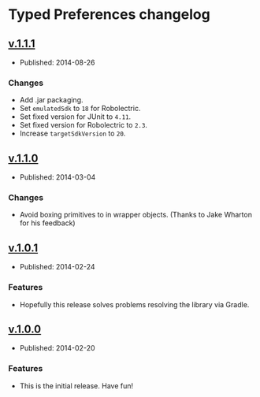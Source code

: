 # Typed Preferences changelog

## [v.1.1.1](https://github.com/johnjohndoe/TypedPreferences/tree/v.1.1.1)

* Published: 2014-08-26

### Changes

* Add .jar packaging.
* Set `emulatedSdk` to `18` for Robolectric.
* Set fixed version for JUnit to `4.11`.
* Set fixed version for Robolectric to `2.3`.
* Increase `targetSdkVersion` to `20`.


## [v.1.1.0](https://github.com/johnjohndoe/TypedPreferences/tree/v.1.1.0)

* Published: 2014-03-04

### Changes

* Avoid boxing primitives to in wrapper objects. (Thanks to Jake Wharton for his feedback)


## [v.1.0.1](https://github.com/johnjohndoe/TypedPreferences/tree/v.1.0.1)

* Published: 2014-02-24

### Features

* Hopefully this release solves problems resolving the library via Gradle.


## [v.1.0.0](https://github.com/johnjohndoe/TypedPreferences/tree/v.1.0.0)

* Published: 2014-02-20

### Features

* This is the initial release. Have fun!

